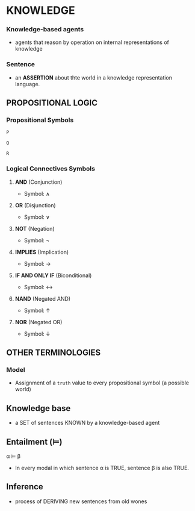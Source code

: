 # KNOWLEDGE

### Knowledge-based agents

- agents that reason by operation on internal representations of knowledge

### Sentence

- an <b>ASSERTION</b> about thte world in a knowledge representation language.

## PROPOSITIONAL LOGIC

### Propositional Symbols

```plaintext
P
```

```plaintext
Q
```

```plaintext
R
```

### Logical Connectives Symbols

1. **AND** (Conjunction)

   - Symbol: ∧

2. **OR** (Disjunction)

   - Symbol: ∨

3. **NOT** (Negation)

   - Symbol: ¬

4. **IMPLIES** (Implication)

   - Symbol: →

5. **IF AND ONLY IF** (Biconditional)

   - Symbol: ↔

6. **NAND** (Negated AND)

   - Symbol: ↑

7. **NOR** (Negated OR)
   - Symbol: ↓

## OTHER TERMINOLOGIES

### Model

- Assignment of a `truth` value to every propositional symbol (a possible world)

## Knowledge base

- a SET of sentences KNOWN by a knowledge-based agent

## Entailment (⊨)

α ⊨ β

- In every modal in which sentence α is TRUE, sentence β is also TRUE.

## Inference

- process of DERIVING new sentences from old wones
